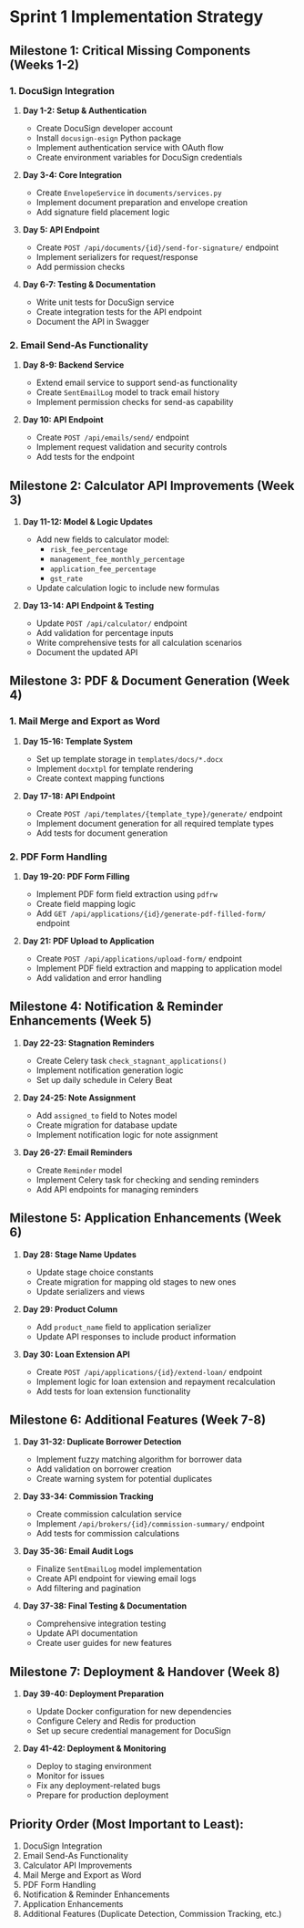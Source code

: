 # Sprint 1 Implementation Strategy

## Milestone 1: Critical Missing Components (Weeks 1-2)

### 1. DocuSign Integration
1. **Day 1-2: Setup & Authentication**
   - Create DocuSign developer account
   - Install `docusign-esign` Python package
   - Implement authentication service with OAuth flow
   - Create environment variables for DocuSign credentials

2. **Day 3-4: Core Integration**
   - Create `EnvelopeService` in `documents/services.py`
   - Implement document preparation and envelope creation
   - Add signature field placement logic

3. **Day 5: API Endpoint**
   - Create `POST /api/documents/{id}/send-for-signature/` endpoint
   - Implement serializers for request/response
   - Add permission checks

4. **Day 6-7: Testing & Documentation**
   - Write unit tests for DocuSign service
   - Create integration tests for the API endpoint
   - Document the API in Swagger

### 2. Email Send-As Functionality
1. **Day 8-9: Backend Service**
   - Extend email service to support send-as functionality
   - Create `SentEmailLog` model to track email history
   - Implement permission checks for send-as capability

2. **Day 10: API Endpoint**
   - Create `POST /api/emails/send/` endpoint
   - Implement request validation and security controls
   - Add tests for the endpoint

## Milestone 2: Calculator API Improvements (Week 3)

1. **Day 11-12: Model & Logic Updates**
   - Add new fields to calculator model:
     - `risk_fee_percentage`
     - `management_fee_monthly_percentage`
     - `application_fee_percentage`
     - `gst_rate`
   - Update calculation logic to include new formulas

2. **Day 13-14: API Endpoint & Testing**
   - Update `POST /api/calculator/` endpoint
   - Add validation for percentage inputs
   - Write comprehensive tests for all calculation scenarios
   - Document the updated API

## Milestone 3: PDF & Document Generation (Week 4)

### 1. Mail Merge and Export as Word
1. **Day 15-16: Template System**
   - Set up template storage in `templates/docs/*.docx`
   - Implement `docxtpl` for template rendering
   - Create context mapping functions

2. **Day 17-18: API Endpoint**
   - Create `POST /api/templates/{template_type}/generate/` endpoint
   - Implement document generation for all required template types
   - Add tests for document generation

### 2. PDF Form Handling
1. **Day 19-20: PDF Form Filling**
   - Implement PDF form field extraction using `pdfrw`
   - Create field mapping logic
   - Add `GET /api/applications/{id}/generate-pdf-filled-form/` endpoint

2. **Day 21: PDF Upload to Application**
   - Create `POST /api/applications/upload-form/` endpoint
   - Implement PDF field extraction and mapping to application model
   - Add validation and error handling

## Milestone 4: Notification & Reminder Enhancements (Week 5)

1. **Day 22-23: Stagnation Reminders**
   - Create Celery task `check_stagnant_applications()`
   - Implement notification generation logic
   - Set up daily schedule in Celery Beat

2. **Day 24-25: Note Assignment**
   - Add `assigned_to` field to Notes model
   - Create migration for database update
   - Implement notification logic for note assignment

3. **Day 26-27: Email Reminders**
   - Create `Reminder` model
   - Implement Celery task for checking and sending reminders
   - Add API endpoints for managing reminders

## Milestone 5: Application Enhancements (Week 6)

1. **Day 28: Stage Name Updates**
   - Update stage choice constants
   - Create migration for mapping old stages to new ones
   - Update serializers and views

2. **Day 29: Product Column**
   - Add `product_name` field to application serializer
   - Update API responses to include product information

3. **Day 30: Loan Extension API**
   - Create `POST /api/applications/{id}/extend-loan/` endpoint
   - Implement logic for loan extension and repayment recalculation
   - Add tests for loan extension functionality

## Milestone 6: Additional Features (Week 7-8)

1. **Day 31-32: Duplicate Borrower Detection**
   - Implement fuzzy matching algorithm for borrower data
   - Add validation on borrower creation
   - Create warning system for potential duplicates

2. **Day 33-34: Commission Tracking**
   - Create commission calculation service
   - Implement `/api/brokers/{id}/commission-summary/` endpoint
   - Add tests for commission calculations

3. **Day 35-36: Email Audit Logs**
   - Finalize `SentEmailLog` model implementation
   - Create API endpoint for viewing email logs
   - Add filtering and pagination

4. **Day 37-38: Final Testing & Documentation**
   - Comprehensive integration testing
   - Update API documentation
   - Create user guides for new features

## Milestone 7: Deployment & Handover (Week 8)

1. **Day 39-40: Deployment Preparation**
   - Update Docker configuration for new dependencies
   - Configure Celery and Redis for production
   - Set up secure credential management for DocuSign

2. **Day 41-42: Deployment & Monitoring**
   - Deploy to staging environment
   - Monitor for issues
   - Fix any deployment-related bugs
   - Prepare for production deployment

## Priority Order (Most Important to Least):

1. DocuSign Integration
2. Email Send-As Functionality
3. Calculator API Improvements
4. Mail Merge and Export as Word
5. PDF Form Handling
6. Notification & Reminder Enhancements
7. Application Enhancements
8. Additional Features (Duplicate Detection, Commission Tracking, etc.)

